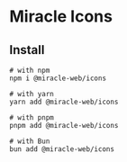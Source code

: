 # Miracle Icons

## Install

```shell
# with npm
npm i @miracle-web/icons

# with yarn
yarn add @miracle-web/icons

# with pnpm
pnpm add @miracle-web/icons

# with Bun
bun add @miracle-web/icons
```
